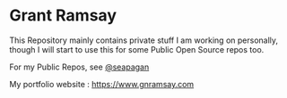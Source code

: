 # Grant Ramsay

This Repository mainly contains private stuff I am working on personally, though I will start to use this for some Public Open Source repos too.

For my Public Repos, see [@seapagan](https://github.com/seapagan)

My portfolio website : https://www.gnramsay.com
